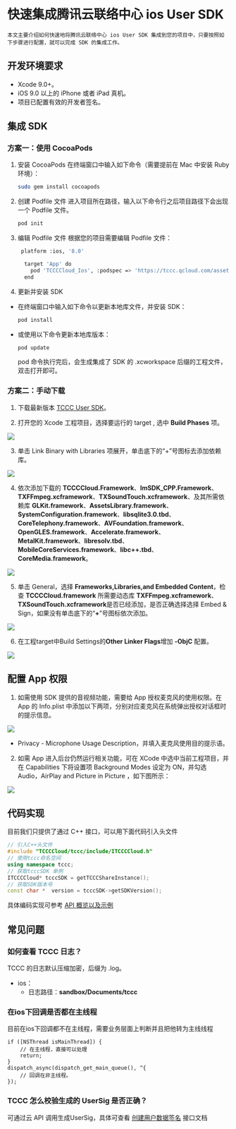 # 快速集成腾讯云联络中心 ios User SDK
    本文主要介绍如何快速地将腾讯云联络中心 ios User SDK 集成到您的项目中，只要按照如下步骤进行配置，就可以完成 SDK 的集成工作。

## 开发环境要求

- Xcode 9.0+。 
- iOS 9.0 以上的 iPhone 或者 iPad 真机。
- 项目已配置有效的开发者签名。


## 集成 SDK

### 方案一：使用 CocoaPods

1. 安装 CocoaPods
  在终端窗口中输入如下命令（需要提前在 Mac 中安装 Ruby 环境）：

   ``` bash
   sudo gem install cocoapods
   ```
2. 创建 Podfile 文件
 进入项目所在路径，输入以下命令行之后项目路径下会出现一个 Podfile 文件。

   ``` bash
   pod init
   ```
3. 编辑 Podfile 文件
 根据您的项目需要编辑 Podfile 文件：

   ``` bash
    platform :ios, '8.0'
   
     target 'App' do
       pod 'TCCCCloud_Ios', :podspec => 'https://tccc.qcloud.com/assets/doc/user/release/TCCCCloud_Ios.podspec'
     end
   ```
4. 更新并安装 SDK

- 在终端窗口中输入如下命令以更新本地库文件，并安装 SDK：

   ``` bash
   pod install
   ```
- 或使用以下命令更新本地库版本：

   ``` bash
   pod update
   ```

   pod 命令执行完后，会生成集成了 SDK 的 .xcworkspace 后缀的工程文件，双击打开即可。


### 方案二：手动下载

1. 下载最新版本 [TCCC User SDK](https://tccc.qcloud.com/assets/doc/user/release/TCCCCloud_ios_last.zip)。

2. 打开您的 Xcode 工程项目，选择要运行的 target , 选中 **Build Phases** 项。

![](https://qcloudimg.tencent-cloud.cn/raw/0a5523692af9644c5c5b641b85d2deeb.png)

3. 单击 Link Binary with Libraries 项展开，单击底下的“+”号图标去添加依赖库。

![](https://qcloudimg.tencent-cloud.cn/raw/84d1a47fdeab5f1fd50080adf9150ff8.png)

4. 依次添加下载的 **TCCCCloud.Framework**、**ImSDK_CPP.Framework**、**TXFFmpeg.xcframework**、**TXSoundTouch.xcframework**、及其所需依赖库 **GLKit.framework**、**AssetsLibrary.framework**、**SystemConfiguration.framework**、**libsqlite3.0.tbd**、**CoreTelephony.framework**、**AVFoundation.framework**、**OpenGLES.framework**、**Accelerate.framework**、**MetalKit.framework**、**libresolv.tbd**、**MobileCoreServices.framework**、**libc++.tbd**、**CoreMedia.framework**。

![](https://qcloudimg.tencent-cloud.cn/raw/d567de470f17a519565aa451e17d7af2.png)

5. 单击 General，选择 **Frameworks,Libraries,and Embedded Content**，检查 **TCCCCloud.framework** 所需要动态库 **TXFFmpeg.xcframework**、**TXSoundTouch.xcframework**是否已经添加，是否正确选择选择 Embed & Sign，如果没有单击底下的“**+**”号图标依次添加。

![](https://qcloudimg.tencent-cloud.cn/raw/521b3963352e92d7d976319779ff896e.png)

6. 在工程target中Build Settings的**Other Linker Flags**增加 **-ObjC** 配置。

![](https://qcloudimg.tencent-cloud.cn/raw/c7a890a392a0f1cd667d2bea2c4d46aa.png)


## 配置 App 权限
1. 如需使用 SDK 提供的音视频功能，需要给 App 授权麦克风的使用权限。在 App 的 Info.plist 中添加以下两项，分别对应麦克风在系统弹出授权对话框时的提示信息。

  ![](https://qcloudimg.tencent-cloud.cn/raw/c92aa8cc4dcfff1e8a42e85a5becaef9.png)

  - Privacy - Microphone Usage Description，并填入麦克风使用目的提示语。


2. 如需 App 进入后台仍然运行相关功能，可在 XCode 中选中当前工程项目，并在 Capabilities 下将设置项  Background Modes 设定为 ON，并勾选 Audio，AirPlay and Picture in Picture ，如下图所示：

![](https://qcloudimg.tencent-cloud.cn/raw/30d6ae52e0d31a9fbd07ba393a9070c1.png)


## 代码实现

目前我们只提供了通过 C++ 接口，可以用下面代码引入头文件

```c++
// 引入C++头文件
#include "TCCCCloud/tccc/include/ITCCCCloud.h"
// 使用tccc命名空间
using namespace tccc;
// 获取tcccSDK 单例
ITCCCCloud* tcccSDK = getTCCCShareInstance();
// 获取SDK版本号
const char *  version = tcccSDK->getSDKVersion();

```

具体编码实现可参考 [API 概览以及示例](api.md)

## 常见问题

###  如何查看 TCCC 日志？

TCCC 的日志默认压缩加密，后缀为 .log。
- ios：
	- 日志路径：**sandbox/Documents/tccc** 

### 在ios下回调是否都在主线程
目前在ios下回调都不在主线程，需要业务层面上判断并且把他转为主线线程
```oc
if ([NSThread isMainThread]) {
    // 在主线程，直接可以处理
    return;
}
dispatch_async(dispatch_get_main_queue(), ^{
    // 回调在非主线程。
});
```

### TCCC 怎么校验生成的 UserSig 是否正确？
 
 可通过云 API 调用生成UserSig，具体可查看 [创建用户数据签名](https://cloud.tencent.com/document/product/679/58260) 接口文档



